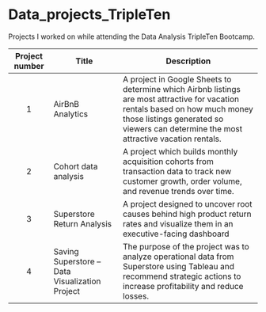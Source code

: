 # Data_projects_TripleTen
Projects I worked on while attending the Data Analysis TripleTen Bootcamp.



| Project number | Title | Description |
| :-----------: | ----------- |----------- |
| 1 | AirBnB Analytics | A project in Google Sheets to determine which Airbnb listings are most attractive for vacation rentals based on how much money those listings generated so viewers can determine the most attractive vacation rentals.  |
| 2 | Cohort data analysis  | A project which builds monthly acquisition cohorts from transaction data to track new customer growth, order volume, and revenue trends over time. |
| 3 | Superstore Return Analysis | A project designed to uncover root causes behind high product return rates and visualize them in an executive-facing dashboard |
| 4 | Saving Superstore – Data Visualization Project | The purpose of the project was  to analyze operational data from Superstore using Tableau and recommend strategic actions to increase profitability and reduce losses. |
